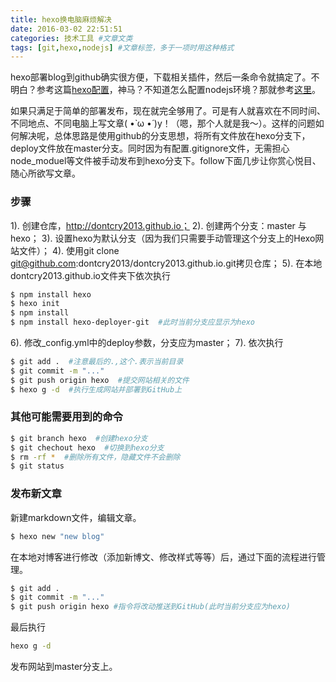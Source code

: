 ```yaml
---
title: hexo换电脑麻烦解决
date: 2016-03-02 22:51:51
categories: 技术工具 #文章文类
tags: [git,hexo,nodejs] #文章标签，多于一项时用这种格式
---
```

hexo部署blog到github确实很方便，下载相关插件，然后一条命令就搞定了。不明白？参考这篇[hexo配置](http://dontcry2013.github.io/2016/02/26/hello-world/)，神马？不知道怎么配置nodejs环境？那就参考[这里](http://jingyan.baidu.com/article/9113f81b01c4e72b3214c7d3.html)。

如果只满足于简单的部署发布，现在就完全够用了。可是有人就喜欢在不同时间、不同地点、不同电脑上写文章( •̀ ω •́ )y！（嗯，那个人就是我～）。这样的问题如何解决呢，总体思路是使用github的分支思想，将所有文件放在hexo分支下，deploy文件放在master分支。同时因为有配置.gitignore文件，无需担心node_moduel等文件被手动发布到hexo分支下。follow下面几步让你赏心悦目、随心所欲写文章。


### 步骤

1). 创建仓库，http://dontcry2013.github.io；
2). 创建两个分支：master 与 hexo；
3). 设置hexo为默认分支（因为我们只需要手动管理这个分支上的Hexo网站文件）；
4). 使用git clone git@github.com:dontcry2013/dontcry2013.github.io.git拷贝仓库；
5). 在本地dontcry2013.github.io文件夹下依次执行

``` bash
$ npm install hexo
$ hexo init
$ npm install
$ npm install hexo-deployer-git  #此时当前分支应显示为hexo
```
6). 修改_config.yml中的deploy参数，分支应为master；
7). 依次执行

``` bash
$ git add .  #注意最后的.,这个.表示当前目录
$ git commit -m "..." 
$ git push origin hexo  #提交网站相关的文件
$ hexo g -d  #执行生成网站并部署到GitHub上
```


### 其他可能需要用到的命令

``` bash
$ git branch hexo  #创建hexo分支
$ git chechout hexo  #切换到hexo分支
$ rm -rf *  #删除所有文件，隐藏文件不会删除 
$ git status
```


### 发布新文章

新建markdown文件，编辑文章。

``` bash
$ hexo new "new blog"
```

在本地对博客进行修改（添加新博文、修改样式等等）后，通过下面的流程进行管理。

``` bash
$ git add .
$ git commit -m "..."
$ git push origin hexo #指令将改动推送到GitHub(此时当前分支应为hexo)
```

最后执行

``` bash
hexo g -d
```
发布网站到master分支上。